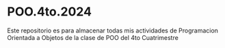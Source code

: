# POO.4to.2024
Este repositorio es para almacenar todas mis actividades de Programacion Orientada a Objetos de la clase de POO del 4to Cuatrimestre
